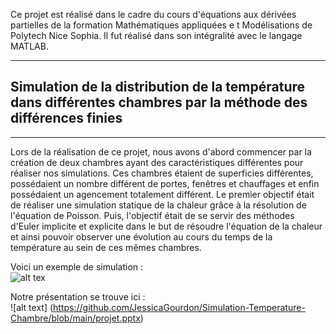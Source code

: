 Ce projet est réalisé dans le cadre du cours d'équations aux dérivées partielles de la formation Mathématiques appliquées e t Modélisations de Polytech Nice Sophia.
Il fut réalisé dans son intégralité avec le langage MATLAB. 
***
## Simulation de la distribution de la température dans différentes chambres par la méthode des différences finies
***
Lors de la réalisation de ce projet, nous avons d'abord commencer par la création de deux chambres ayant des caractéristiques différentes  pour réaliser nos simulations. Ces chambres étaient de superficies différentes, possédaient un nombre différent de portes, fenêtres et chauffages et enfin  possédaient  un agencement totalement différent.
Le premier objectif était de réaliser une simulation statique de la chaleur grâce à la résolution de l'équation de Poisson.
Puis, l'objectif était de se servir des méthodes d'Euler implicite et explicite dans le but de résoudre l'équation de la chaleur et ainsi pouvoir observer une évolution au cours du temps de la température au sein de ces mêmes chambres.

Voici un exemple de simulation : \
![alt tex](https://github.com/JessicaGourdon/Simulation-Temperature-Chambre/blob/main/HIVER-10%C2%B0-Porte15-CHAUFFAGE6-400.png)

Notre présentation se trouve ici : \
![alt text] (https://github.com/JessicaGourdon/Simulation-Temperature-Chambre/blob/main/projet.pptx)
